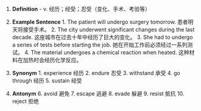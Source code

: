1. **Definition**
	   - v. 经历；经受；忍受（变化、手术、考验等）

2. **Example Sentence**
	   1. The patient will undergo surgery tomorrow. 患者明天将接受手术。
	   2. The city underwent significant changes during the last decade. 这座城市在过去十年中经历了巨大的变化。
	   3. She had to undergo a series of tests before starting the job. 她在开始工作前必须经过一系列测试。
	   4. The material undergoes a chemical reaction when heated. 这种材料在加热时会经历化学反应。

3. **Synonym**
	   1. experience 经历
	   2. endure 忍受
	   3. withstand 承受
	   4. go through 经历
	   5. sustain 经受

4. **Antonym**
   6. avoid 避免
   7. escape 逃避
   8. evade 躲避
   9. resist 抵抗
   10. reject 拒绝